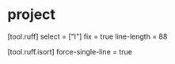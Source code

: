 # project

[tool.ruff]
select = ["I"]
fix = true
line-length = 88

[tool.ruff.isort]
force-single-line = true

